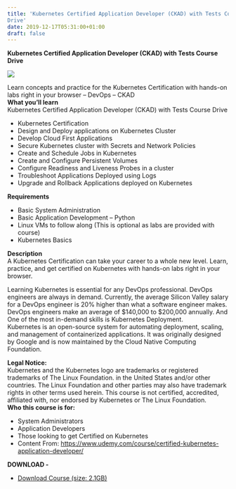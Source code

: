 ```yaml
---
title: 'Kubernetes Certified Application Developer (CKAD) with Tests Course
Drive'
date: 2019-12-17T05:31:00+01:00
draft: false
---
```


**Kubernetes Certified Application Developer (CKAD) with Tests Course Drive**  

[![](https://1.bp.blogspot.com/-qgOxtVq5Exo/XfhZjc0WblI/AAAAAAAACA4/xeonXIhmm1Yc2dY4EjIfsvaIIvbmzbxIgCNcBGAsYHQ/s640/Kubernetes-Certified-Application-Developer-CKAD-with-Tests-Course-Drive.jpg)](https://1.bp.blogspot.com/-qgOxtVq5Exo/XfhZjc0WblI/AAAAAAAACA4/xeonXIhmm1Yc2dY4EjIfsvaIIvbmzbxIgCNcBGAsYHQ/s1600/Kubernetes-Certified-Application-Developer-CKAD-with-Tests-Course-Drive.jpg)

Learn concepts and practice for the Kubernetes Certification with hands-on labs right in your browser – DevOps – CKAD  
**What you’ll learn**  
Kubernetes Certified Application Developer (CKAD) with Tests Course Drive  

*   Kubernetes Certification
*   Design and Deploy applications on Kubernetes Cluster
*   Develop Cloud First Applications
*   Secure Kubernetes cluster with Secrets and Network Policies
*   Create and Schedule Jobs in Kubernetes
*   Create and Configure Persistent Volumes
*   Configure Readiness and Liveness Probes in a cluster
*   Troubleshoot Applications Deployed using Logs
*   Upgrade and Rollback Applications deployed on Kubernetes

**Requirements**  

*   Basic System Administration
*   Basic Application Development – Python
*   Linux VMs to follow along (This is optional as labs are provided with course)
*   Kubernetes Basics

**Description**  
A Kubernetes Certification can take your career to a whole new level. Learn, practice, and get certified on Kubernetes with hands-on labs right in your browser.  
  
Learning Kubernetes is essential for any DevOps professional. DevOps engineers are always in demand. Currently, the average Silicon Valley salary for a DevOps engineer is 20% higher than what a software engineer makes. DevOps engineers make an average of $140,000 to $200,000 annually. And One of the most in-demand skills is Kubernetes Deployment.  
Kubernetes is an open-source system for automating deployment, scaling, and management of containerized applications. It was originally designed by Google and is now maintained by the Cloud Native Computing Foundation.  
  
**Legal Notice:**  
Kubernetes and the Kubernetes logo are trademarks or registered trademarks of The Linux Foundation. in the United States and/or other countries. The Linux Foundation and other parties may also have trademark rights in other terms used herein. This course is not certified, accredited, affiliated with, nor endorsed by Kubernetes or The Linux Foundation.  
**Who this course is for:**  

*   System Administrators
*   Application Developers
*   Those looking to get Certified on Kubernetes
*   Content From: https://www.udemy.com/course/certified-kubernetes-application-developer/

**DOWNLOAD -**

*   [Download Course (size: 2.1GB)](http://gestyy.com/w6QPbH)